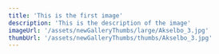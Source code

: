 ```yaml
---
title: 'This is the first image'
description: 'This is the description of the image'
imageUrl: '/assets/newGalleryThumbs/large/Akselbo_3.jpg'
thumbUrl: '/assets/newGalleryThumbs/thumbs/Akselbo_3.jpg'
---
```

